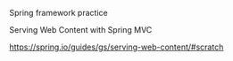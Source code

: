 Spring framework practice 

Serving Web Content with Spring MVC

https://spring.io/guides/gs/serving-web-content/#scratch


